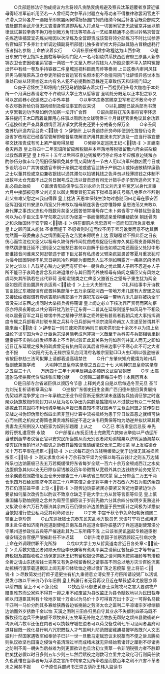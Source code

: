 <!-- { "loadSidebar": true } -->
　　○兵部题修法守酌成规议内言将领凡贪酷衰病规避及察典汰革题覆者京营近镇毋得轻准军前听用至若一人曾经两次参革非封疆立有奇功者不得推律称罢闲官吏不许潜入京师各弁一遇黜革即属罢闲何得扬扬国门拥赀结纳今候后补各官既赍部院文咨赴部其余武弁但无文咨潜身寄迹即系私入打点及一切罢闲官吏无故留京并坐以前律武试兼较拳勇不拘刀枪剑戟方角阵法等项各占一艺如果精通不必责以钤略京营宜先练选锋捕营宜先练尖哨因以次渐练及全营即责成该营将领分部练习不时比试参游各官如部下多养壮士听调边镇副将所部徤儿独多者听推大将员缺其隐占冒粮虚耗行伍者指名参黜  上命依议着实行
　　○调补原任福建参政程达为山西参政
　　○是日东安门守卫指挥王国柱等拏获闯门犯人一名马朝陵供系狭西西安府三原县人新参锦衣卫仓吏因收崔运官银一两钱一千文至入市以假钱为人所殴忿恨不平入禁鸣冤搜出怀中有经一卷及手持铁器二件皇城巡视科臣商周祚等奏闻  上曰这奏内审问风狂异男马朝陵原系卫仓参吏所招仓官运官有名但本犯不合擅闯禁门吐辞怪异惑世本当重处已姑从轻责枷讫本内有名人犯不必提鞫惟恐株连无辜致伤天和该衙门知之
　　○庚子诏锦衣卫即将闯门狂犯马朝陵拏去着实打一百棍仍用头号大枷枷于本处所一个月满日奏请定夺不许疏纵大学士方从哲等言  圣明处分既足以正本犯之罪又可以定闾巷小民煽惑之心中外幸甚
　　○以甲字库奏赏赐京卫军布疋不敷命今岁冬衣尽数折给仍将国初经制及催征事宜酌议来说
　　○以礼部题已故兵部尚书萧大亨累著边功予祭如例仍加祭一坛开圹合葬
　　○诏兵部将辽东失事将官李怀忠革任提问王木□苪着戴罪用心任事以图后功文球罚俸三个月督抚官俱免议其余功罪行巡按御史严查具奏虏情叵测该镇文武将吏还要十分戒备务保万全
　　○辛丑简查苏杭织造内官吕贵＜锍-釒＞辞督织  上以贵谙练织务命即便到任提督仍诏贵浙省岁改叚疋已经委官管解即催督星夜解进济用其直隶未完岁造及一应当行事宜便移文抚按责成有司上紧严催毋得怠缓
　　○癸卯保定巡抚王纪＜锍-釒＞言畿南叠灾再恳  皇上将四十二年恩诏所留应解税银并本年落地等税银留散六府籴买杂粮以救然眉更望  皇上将三十五年以后带征京边钱粮尽行停止将本年应解京边钱粮亦酌停伍分俟丰年仍照旧征解俱免其参罚又闻铸钱一节古人用以济军兴救凶荒今日或多设坑冶以广其铸或遣官市铜于聚铜之地或遣官监铸于产铜之山或择通敏精悍廉勤之士以董其役或京边兼收银钱以通其滞勿以铅锡耗钱之色泽勿以轻薄损钱之体制不出数年太仓充盈不此之务日据考成之法以督责恐有司无计措手赤子安所逃命天下之乱必自此始矣
　　○直隶青阳县儒学生员刘永祚为其父刘光复称冤乞以身代言臣六月中接邸报见臣父刘光复以御史面奏冒犯天威下狱祖母姜氏号痛几绝臣仓卒辞别赴父省难父慰之曰我自得罪  皇上犹沾  天恩幸保残生汝勿过悲随问曰老母在家安否臣挥泪强对曰安思以稍宽父怀未敢以祖母颠连状告也亦惟静仰  皇恩浩荡又未敢以身代罪之事违父志也今既数月矣臣父困苦倍常祖母存亡未卜弟皆零丁母甚忧愁臣独何以为心乎臣父生平守勿欺之训即为张差一事而惓惓述亲爱释嫌疑欲保  朝廷骨肉之和永贻国体于安宁原＜锍-釒＞俱在御前片念忠恳可一览而知其所急言者承  皇上之顾问其未能体  圣孝而遽干  圣怒者则时迫而仪不闲于素习讹奏而意不达其悃忱然而一叚委曲忠赤之情困衡无告之苦犹未得明白上达  宸聪覆盆不照此臣之日夜伤心而饮泣也又臣父以祖母久缺侍养传闻忧虑成疾促臣归省亦久矣臣稍支吾即辞色惨然窃思惟迁延不归则臣父之驰愁日甚何以自解于目击如顺之南还而臣父处狱中形影谁接音问谁亲又何忍顿违于膝下臣尤甚有私虑者父臂染疯尝畏苦寒夏月重衣犹时为侵今囹圄阴惨不见天日朔风冷烈何能为御慨念人生不测如朝露万一疾痛沉疴汤药又付之谁以十八载劳心殚力之吏而有犴狴中一朝性命之忧此固人子所不忍道亦人子所不能已于哀鸣也言念及此进退维谷与其归而代养使祖母有倚闾之痛臣父有风烛之虞两失其所孰若在此代罪荷  圣朝宏锡类之仁俾臣父邀首丘之望母子重生犹为两全臣如是而没齿圜扉有余适焉＜锍-釒＞上士大夫皆怜之
　　○礼科给事中亓诗教言臣接辽东塘报谓有虎酋紏集部落十五万余谋犯河西一带地方未几遂有大安堡之陷又接延绥塘报谓有套虏吉能紏集部落十万谋犯东西中路一带地方未几副将被执全军皆没夫以东西之虏同时大举损兵折将窃谓  皇上闻之必立下核功罪严赏罚而密勿枢臣亦将夙夜筹度以共分宵旰忧乃独于辽东得一二旨其在延绥则邈乎如风马牛不相及何以震叠官军之耳目竦惕中外之精神乎然事之乖舛更有甚焉者我朝兵戎大事指挥调度专属之兵部看详封驳专属之兵科今日兵部尚书涂宗浚简命甫加人言遂至皆谓其不能来而＜锍-釒＞辞奉旨一则曰速来供职再则曰前来供职至十余次不以为烦上亵温纶下误军国为今之计亟免宗浚另简老成岂非第一义哉至于兵科实与兵部相表里封疆奏报不实得以紏发枢臣条上不当得以驳正此其关系为何如奈何并其人而无之即如近日辽东延缓之报失陷疏虞曾无有执白简议其后者将来边事宁不寒心此不可之大者也不报
　　○汝阳府无名无禄宗室凤台河清府名粮宗室勤□□火虫□俱以强盗被该省按臣参劾三法司拟罪上请都着送高墙禁住
　　○升广东肇庆知府戴熺为琼州兵备副使兼摄学政
　　大明神宗显皇帝实录卷之五百三十七
大明神宗显皇帝实录卷之五百三十八
　　万历四十三年十月甲辰朔孟冬颁历文武百官朝贺
　　○享  太庙遣驸马侯拱宸代伯陈炜张庆臻分献
　　○颁赐二辅臣每员中历十本民历百本
　　○是日部寺台省诸臣俱以颁历令节恳  上释刘光复自是以后每遇冬至元旦  圣节为刘光复祈请者章满公车
　　○巡按广东御史田生金奏广西归德州狼目黄贵屡持伪契越界混争罗定四十年承粮之田业节经官断无据贪谋未遂适各兵抽调征黎之时遂聚众扬旗放炮传箭封刀以从征为名以争田为实繇是猺獞附从不过数日有众二千焚劫掳掠此其意固将不利州城幸我兵声援已集自知不济犹图再举立食血同盟之誓传刻日交战之书伪印伪票纷然四出若非蓝村计窘中流被擒终为患于异日故首恶之就缚可快心而坐困之机权尤得策也黄贵难辞叛逆不道之诛韦用黄保等均为助逆并拟伏辜其黄贵妻龙氏照例没入功臣家为奴刑部题覆  上从之
　　○乙巳  孝洁肃皇后忌辰  奉先殿行祭礼遣官祭  永陵
　　○户部覆山东抚臣钱士完救荒六款如议举劾以严劝惩所当破例亟举者议留正官以安灾民所当勉从而无别议者如劝谕输粟以济转运通海禁以便穷民所当酌行以为赈饥之助者其最难议惟请缓徵议仓米二款顷蒙  皇上发临德仓米十万石平粜在抚臣＜锍-釒＞止求每石定价五钱稍缓徵之犹于边储无其减损若按臣＜锍-釒＞则又求发仓米十万余石改平粜为分赈以每石五钱计之则五万边储所系也边饷匮极已去五万若概缓徵将东省每岁全赋一百六十余万金顿成西江之水矣边腹俱急其何以支无已除存留钱粮及历年带徵暂从宽假外其京边钱粮岁前务完至六分余俟麦稔照数催足至仓米分赈查三十八年该省三府灾蒙  皇上分帑金二万五千两仓米四万石给发赈济今灾视三十八年实倍之合无将平粜十万石改六万石为赈济余四万石仍遵前旨平粜  上览＜锍-釒＞随传边饷要紧民亦要紧又传近地要紧边饷亦要紧如何屡次改折当以酌议不致京仓缺乏于是大学士方从哲等言臣等仰见  皇上慎重国储与勤恤民隐之念并为周至但部臣议于岁前先徵六分其余四分俟明岁麦熟追补又拟改仓米六万石为赈济其余四万石仍徵价济边盖酌量于民生国计之间极为详悉似当依拟准行使公私两受其利命如议行
　　○丁未  中宫千秋令节免命妇朝贺颁赐二辅臣上尊珍馔
　　○山东巡抚钱士完奏东民灾乱地方缺员乞  天语叮宁将已点用道臣未赴任者如济南兵巡道副使程启南东昌兵巡道佥事孙振基济宁兵巡道副使邓渼分守莱州道参政张五典等严催速赴其为二东所藉不浅  上曰该省民饥盗起专赖道臣拊循安辑这各官便严限催赴任不许迟延
　　○新升南京国子监祭酒顾起元引病求免  上命在外调理供职不允所辞
　　○戊申大学士方从哲吴道南言近日各处章＜锍-釒＞关系救灾恤民者如顺天府臣李长庚等有煮粥平粜之请蓟辽督抚薛三才等有留二府税银及蠲豁收税之请保定巡抚王纪有留税银议停徵之请河南抚按梁祖龄等有漕粮全折之请山东抚按钱士完等又有免杂税留香税之请事虽不同总以地方灾沴百姓流离劫掠横行饿莩载道据实上闻无非仰体钦恤之德以徼旷荡之恩傥蒙  皇上将前＜锍-釒＞尽数简发批行庶孑遗更生有机九重德意立溥矣至于府臣所请设粥厂以活饥民发仓粮以平米价乃节年旧例  皇上所屡行者无容再议且近在辇毂望泽尤殷惠京师以绥四国  皇上不可不急允也
　　○狭西茶马御史黄彦士深陈牧马之害大要谓牧户赔累难苏而公家殊不得其一蹄之用不如废监为县改监正为县令赋牧地以为民田裁寺卿以归道臣其利有十牧地岁赋十万金以为马价十岁可得百万出十岁之一可得名马数千匹利一马价分酌其多寡给狭西各边省挽输之劳济太仓之匮利二平凉诸宗岁禄缩额边饷而外岁括数千金以恤  天潢之困利三田各归民自守其业永不失额利四茶马既不解牧径给边兵不失俵额不烦牧养利五牧军无补赔之苦牧族无帮贴之烦州县徵徭轮户均派利六牧军还伍在内者可以执戟守城在边者可以荷戈备戍利七所习见闻者县府司道耳目既一政化易行利八冗职既裁人才气振利九防范既密藏逋易搜学政既兴人文丕振利十然国家遇牧军如奉骄子已非一世一旦散马定赋恐议未脱藁而不便之诉且腾矣则执议欲坚也田亩之侵蚀今虽清理过半而成绪未就无异经始若诸奸之厘剔不尽诸务之防制不周一朝失当后益难为则更置欲详也县治初立责萃一令非明锐强力者不胜即胜矣犹必假以时日多则五年少则三年然后赋役之则数可立里井之政化可行则简任欲久也此惟在当事者毋为浮浪之言所中拘挛之见所牵若是而数百年之利不兴害不革者未之闻矣不报
　　○予原任兵部尚书王崇古荫孙王玮入监读书
